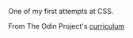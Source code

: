 One of my first attempts at CSS.

From The Odin Project's [curriculum](http://www.theodinproject.com/web-development-101/javascript-and-jquery)
